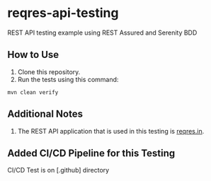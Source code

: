 # reqres-api-testing
REST API testing example using REST Assured and Serenity BDD

## How to Use
1. Clone this repository.
2. Run the tests using this command:
```shell
mvn clean verify
```

## Additional Notes
1. The REST API application that is used in this testing is [reqres.in](https://reqres.in/).

## Added CI/CD Pipeline for this Testing 
CI/CD Test is on [.github] directory
